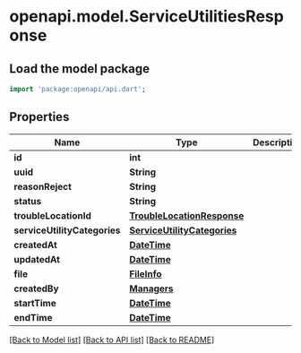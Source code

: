# openapi.model.ServiceUtilitiesResponse

## Load the model package
```dart
import 'package:openapi/api.dart';
```

## Properties
Name | Type | Description | Notes
------------ | ------------- | ------------- | -------------
**id** | **int** |  | [optional] 
**uuid** | **String** |  | [optional] 
**reasonReject** | **String** |  | [optional] 
**status** | **String** |  | [optional] 
**troubleLocationId** | [**TroubleLocationResponse**](TroubleLocationResponse.md) |  | [optional] 
**serviceUtilityCategories** | [**ServiceUtilityCategories**](ServiceUtilityCategories.md) |  | [optional] 
**createdAt** | [**DateTime**](DateTime.md) |  | [optional] 
**updatedAt** | [**DateTime**](DateTime.md) |  | [optional] 
**file** | [**FileInfo**](FileInfo.md) |  | [optional] 
**createdBy** | [**Managers**](Managers.md) |  | [optional] 
**startTime** | [**DateTime**](DateTime.md) |  | [optional] 
**endTime** | [**DateTime**](DateTime.md) |  | [optional] 

[[Back to Model list]](../README.md#documentation-for-models) [[Back to API list]](../README.md#documentation-for-api-endpoints) [[Back to README]](../README.md)


